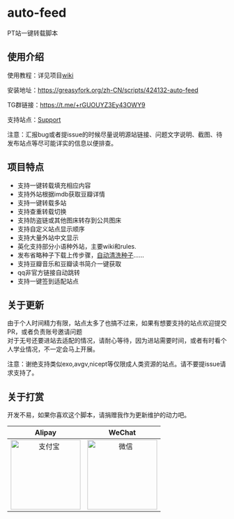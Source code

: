 # auto-feed
PT站一键转载脚本

## 使用介绍
使用教程：详见项目[wiki](https://github.com/tomorrow505/auto_feed_js/wiki)

安装地址：https://greasyfork.org/zh-CN/scripts/424132-auto-feed

TG群链接：https://t.me/+rGUOUYZ3Ey43OWY9

支持站点：[Support](https://github.com/tomorrow505/auto_feed_js/wiki/%E6%94%AF%E6%8C%81%E7%9A%84%E7%AB%99%E7%82%B9)

注意：汇报bug或者提issue的时候尽量说明源站链接、问题文字说明、截图、待发布站点等尽可能详实的信息以便排查。

## 项目特点
+ 支持一键转载填充相应内容
+ 支持外站根据imdb获取豆瓣详情
+ 支持一键转载多站
+ 支持查重转载切换
+ 支持防盗链或其他图床转存到公共图床
+ 支持自定义站点显示顺序
+ 支持大量外站中文显示
+ 英化支持部分小语种外站，主要wiki和rules.
+ 发布省略种子下载上传步骤，[自动清洗种子](https://github.com/tomorrow505/auto_feed_js/wiki/%E6%B8%85%E6%B4%97%E7%A7%8D%E5%AD%90-%E8%87%AA%E5%8A%A8%E4%B8%8B%E8%BD%BD%E5%8F%91%E5%B8%83%E7%9A%84%E7%A7%8D%E5%AD%90)……
+ 支持豆瓣音乐和豆瓣读书简介一键获取
+ qq非官方链接自动跳转
+ 支持一键签到适配站点

## 关于更新

由于个人时间精力有限，站点太多了也搞不过来，如果有想要支持的站点欢迎提交PR，或者负责账号邀请问题<br>
对于无号还要进站去适配的情况，请耐心等待，因为进站需要时间，或者有时看个人学业情况，不一定会马上开展。

注意：谢绝支持类似exo,avgv,nicept等仅限成人类资源的站点。请不要提issue请求支持了。

## 关于打赏


开发不易，如果你喜欢这个脚本，请捐赠我作为更新维护的动力吧。

|                   Alipay                    |                     WeChat                     |
| :-----------------------------------------: | :--------------------------------------------: |
| <img src="https://tomorrow505.xyz/img/ali_pay.png" width = "160" height = "160" alt="支付宝" align=center /> | <img src="https://tomorrow505.xyz/img/wechat_pay.png" width = "160" height = "160" alt="微信" align=center /> |

 

